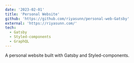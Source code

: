 ```yaml
---
date: '2023-02-01'
title: 'Personal Website'
github: 'https://github.com/riyasunn/personal-web-Gatsby'
external: 'https://riyasunn.com/'
tech:
  - Gatsby
  - Styled-components
  - GraphQL
---
```


A personal website built with Gatsby and Styled-components.
